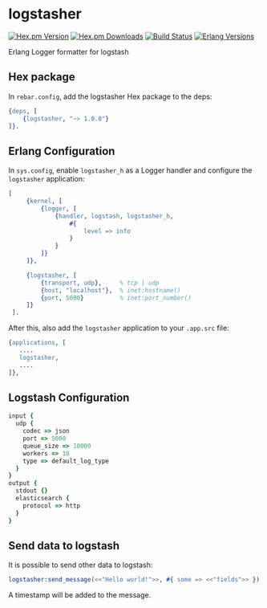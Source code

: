 # logstasher
[![Hex.pm Version][hexpm version]][hexpm]
[![Hex.pm Downloads][hexpm downloads]][hexpm]
[![Build Status][gh badge]][gh]
[![Erlang Versions][erlang version badge]][gh]

Erlang Logger formatter for logstash

<!-- Badges -->
[hexpm]: https://hex.pm/packages/logstasher
[hexpm version]: https://img.shields.io/hexpm/v/logstasher.svg?style=flat-square
[hexpm downloads]: https://img.shields.io/hexpm/dt/logstasher.svg?style=flat-square
[gh]: https://github.com/zotonic/logstasher/actions/workflows/ci.yml
[gh badge]: https://img.shields.io/github/workflow/status/zotonic/logstasher/CI?style=flat-square
[erlang version badge]: https://img.shields.io/badge/erlang-22.0%20to%2024.2.1-blue.svg?style=flat-square


## Hex package

In `rebar.config`, add the logstasher Hex package to the deps:

```erlang
{deps, [
    {logstasher, "~> 1.0.0"}
]}.

```

## Erlang Configuration

In `sys.config`, enable `logstasher_h` as a Logger handler and configure the `logstasher`
application:


```erlang
[
     {kernel, [
         {logger, [
             {handler, logstash, logstasher_h,
                 #{
                     level => info
                 }
             }
         ]}
     ]},

     {logstasher, [
         {transport, udp},     % tcp | udp
         {host, "localhost"},  % inet:hostname()
         {port, 5000}          % inet:port_number()
     ]}
 ].
 ```

 After this, also add the `logstasher` application to your `.app.src` file:

 ```erlang
{applications, [
    ....
    logstasher,
    ....
]},
```

## Logstash Configuration

```ruby
input {
  udp {
    codec => json
    port => 5000
    queue_size => 10000
    workers => 10
    type => default_log_type
  }
}
output {
  stdout {}
  elasticsearch {
    protocol => http
  }
}
```

## Send data to logstash

It is possible to send other data to logstash:

```erlang
logstasher:send_message(<<"Hello world!">>, #{ some => <<"fields">> }).
```

A timestamp will be added to the message.
